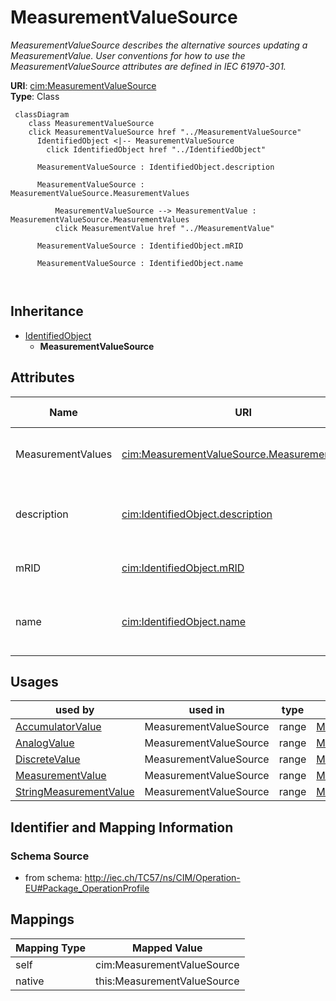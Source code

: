 # MeasurementValueSource


_MeasurementValueSource describes the alternative sources updating a MeasurementValue. User conventions for how to use the MeasurementValueSource attributes are defined in IEC 61970-301._





**URI**: [cim:MeasurementValueSource](http://iec.ch/TC57/CIM100#MeasurementValueSource)<br />
**Type**: Class




```mermaid
 classDiagram
    class MeasurementValueSource
    click MeasurementValueSource href "../MeasurementValueSource"
      IdentifiedObject <|-- MeasurementValueSource
        click IdentifiedObject href "../IdentifiedObject"
      
      MeasurementValueSource : IdentifiedObject.description
        
      MeasurementValueSource : MeasurementValueSource.MeasurementValues
        
          MeasurementValueSource --> MeasurementValue : MeasurementValueSource.MeasurementValues
          click MeasurementValue href "../MeasurementValue"
        
      MeasurementValueSource : IdentifiedObject.mRID
        
      MeasurementValueSource : IdentifiedObject.name
        
      
```





## Inheritance
* [IdentifiedObject](IdentifiedObject.md)
    * **MeasurementValueSource**



## Attributes


| Name | URI | Cardinality and Range | Description | Inheritance |
| ---  | --- | --- | --- | --- |
| MeasurementValues | [cim:MeasurementValueSource.MeasurementValues](http://iec.ch/TC57/CIM100#MeasurementValueSource.MeasurementValues) | * <br />  [MeasurementValue](MeasurementValue.md)  | The MeasurementValues updated by the source | direct |
| description | [cim:IdentifiedObject.description](http://iec.ch/TC57/CIM100#IdentifiedObject.description) | 0..1 <br />  string  | The description is a free human readable text describing or naming the object | [IdentifiedObject](IdentifiedObject.md) |
| mRID | [cim:IdentifiedObject.mRID](http://iec.ch/TC57/CIM100#IdentifiedObject.mRID) | 1 <br />  string  | Master resource identifier issued by a model authority | [IdentifiedObject](IdentifiedObject.md) |
| name | [cim:IdentifiedObject.name](http://iec.ch/TC57/CIM100#IdentifiedObject.name) | 1 <br />  string  | The name is any free human readable and possibly non unique text naming the o... | [IdentifiedObject](IdentifiedObject.md) |





## Usages

| used by | used in | type | used |
| ---  | --- | --- | --- |
| [AccumulatorValue](AccumulatorValue.md) | MeasurementValueSource | range | [MeasurementValueSource](MeasurementValueSource.md) |
| [AnalogValue](AnalogValue.md) | MeasurementValueSource | range | [MeasurementValueSource](MeasurementValueSource.md) |
| [DiscreteValue](DiscreteValue.md) | MeasurementValueSource | range | [MeasurementValueSource](MeasurementValueSource.md) |
| [MeasurementValue](MeasurementValue.md) | MeasurementValueSource | range | [MeasurementValueSource](MeasurementValueSource.md) |
| [StringMeasurementValue](StringMeasurementValue.md) | MeasurementValueSource | range | [MeasurementValueSource](MeasurementValueSource.md) |






## Identifier and Mapping Information







### Schema Source


* from schema: http://iec.ch/TC57/ns/CIM/Operation-EU#Package_OperationProfile





## Mappings

| Mapping Type | Mapped Value |
| ---  | ---  |
| self | cim:MeasurementValueSource |
| native | this:MeasurementValueSource |




